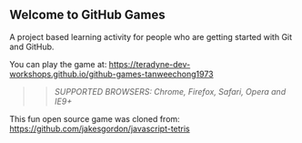 ## Welcome to GitHub Games

A project based learning activity for people who are getting started with Git and GitHub.

You can play the game at:  https://teradyne-dev-workshops.github.io/github-games-tanweechong1973

>> _*SUPPORTED BROWSERS*: Chrome, Firefox, Safari, Opera and IE9+_

This fun open source game was cloned from: https://github.com/jakesgordon/javascript-tetris
